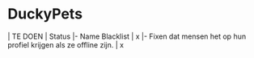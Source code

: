 # DuckyPets

| TE DOEN | Status
|- Name Blacklist | x
|- Fixen dat mensen het op hun profiel krijgen als ze offline zijn. | x
